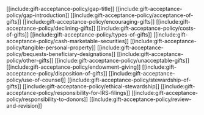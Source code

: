 [[include:gift-acceptance-policy/gap-title]]
[[include:gift-acceptance-policy/gap-introduction]]
[[include:gift-acceptance-policy/acceptance-of-gifts]]
[[include:gift-acceptance-policy/encouraging-gifts]]
[[include:gift-acceptance-policy/declining-gifts]]
[[include:gift-acceptance-policy/costs-of-gifts]]
[[include:gift-acceptance-policy/types-of-gifts]]
[[include:gift-acceptance-policy/cash-marketable-securities]]
[[include:gift-acceptance-policy/tangible-personal-property]]
[[include:gift-acceptance-policy/bequests-beneficiary-designations]]
[[include:gift-acceptance-policy/other-gifts]]
[[include:gift-acceptance-policy/unacceptable-gifts]]
[[include:gift-acceptance-policy/endowment-giving]]
[[include:gift-acceptance-policy/disposition-of-gifts]]
[[include:gift-acceptance-policy/use-of-counsel]]
[[include:gift-acceptance-policy/stewardship-of-gifts]]
[[include:gift-acceptance-policy/ethical-stewardship]]
[[include:gift-acceptance-policy/responsibility-for-IRS-filings]]
[[include:gift-acceptance-policy/responsibility-to-donors]]
[[include:gift-acceptance-policy/review-and-revision]]


